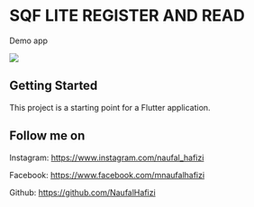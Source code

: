# SQF LITE REGISTER AND READ

Demo app

![](SqfLite.gif)

## Getting Started

This project is a starting point for a Flutter application.

## Follow me on 

Instagram: https://www.instagram.com/naufal_hafizi

Facebook: https://www.facebook.com/mnaufalhafizi

Github: https://github.com/NaufalHafizi
